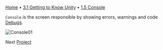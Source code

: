[Home](../../HomeEN.md) • [3.1 Getting to Know Unity](#) • [1.5 Console](#)

`Console` is the screen responsible by showing errors, warnings and code [Debugs](https://en.wikipedia.org/wiki/Debugging).

![Console01](https://cdn.discordapp.com/attachments/859440081462493194/859765012918304798/unknown.png)

Next [Project](./1.6_project_eng.md)